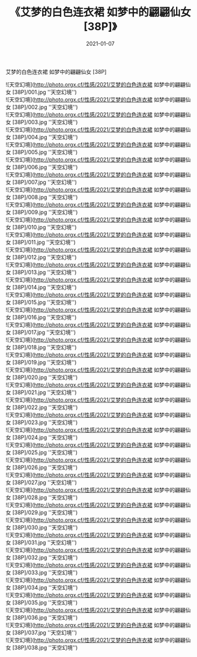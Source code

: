 ﻿---
layout: post
title:  《艾梦的白色连衣裙 如梦中的翩翩仙女 [38P]》
date:   2021-01-07
img: http://photo.orgx.cf/性感/2021/艾梦的白色连衣裙 如梦中的翩翩仙女 [38P]/000.jpg
categories: [美女, 性感, 泳衣]
---

艾梦的白色连衣裙 如梦中的翩翩仙女 [38P]



![天空幻境](http://photo.orgx.cf/性感/2021/艾梦的白色连衣裙 如梦中的翩翩仙女 [38P]/001.jpg ''天空幻境'') <br>
![天空幻境](http://photo.orgx.cf/性感/2021/艾梦的白色连衣裙 如梦中的翩翩仙女 [38P]/002.jpg ''天空幻境'') <br>
![天空幻境](http://photo.orgx.cf/性感/2021/艾梦的白色连衣裙 如梦中的翩翩仙女 [38P]/003.jpg ''天空幻境'') <br>
![天空幻境](http://photo.orgx.cf/性感/2021/艾梦的白色连衣裙 如梦中的翩翩仙女 [38P]/004.jpg ''天空幻境'') <br>
![天空幻境](http://photo.orgx.cf/性感/2021/艾梦的白色连衣裙 如梦中的翩翩仙女 [38P]/005.jpg ''天空幻境'') <br>
![天空幻境](http://photo.orgx.cf/性感/2021/艾梦的白色连衣裙 如梦中的翩翩仙女 [38P]/006.jpg ''天空幻境'') <br>
![天空幻境](http://photo.orgx.cf/性感/2021/艾梦的白色连衣裙 如梦中的翩翩仙女 [38P]/007.jpg ''天空幻境'') <br>
![天空幻境](http://photo.orgx.cf/性感/2021/艾梦的白色连衣裙 如梦中的翩翩仙女 [38P]/008.jpg ''天空幻境'') <br>
![天空幻境](http://photo.orgx.cf/性感/2021/艾梦的白色连衣裙 如梦中的翩翩仙女 [38P]/009.jpg ''天空幻境'') <br>
![天空幻境](http://photo.orgx.cf/性感/2021/艾梦的白色连衣裙 如梦中的翩翩仙女 [38P]/010.jpg ''天空幻境'') <br>
![天空幻境](http://photo.orgx.cf/性感/2021/艾梦的白色连衣裙 如梦中的翩翩仙女 [38P]/011.jpg ''天空幻境'') <br>
![天空幻境](http://photo.orgx.cf/性感/2021/艾梦的白色连衣裙 如梦中的翩翩仙女 [38P]/012.jpg ''天空幻境'') <br>
![天空幻境](http://photo.orgx.cf/性感/2021/艾梦的白色连衣裙 如梦中的翩翩仙女 [38P]/013.jpg ''天空幻境'') <br>
![天空幻境](http://photo.orgx.cf/性感/2021/艾梦的白色连衣裙 如梦中的翩翩仙女 [38P]/014.jpg ''天空幻境'') <br>
![天空幻境](http://photo.orgx.cf/性感/2021/艾梦的白色连衣裙 如梦中的翩翩仙女 [38P]/015.jpg ''天空幻境'') <br>
![天空幻境](http://photo.orgx.cf/性感/2021/艾梦的白色连衣裙 如梦中的翩翩仙女 [38P]/016.jpg ''天空幻境'') <br>
![天空幻境](http://photo.orgx.cf/性感/2021/艾梦的白色连衣裙 如梦中的翩翩仙女 [38P]/017.jpg ''天空幻境'') <br>
![天空幻境](http://photo.orgx.cf/性感/2021/艾梦的白色连衣裙 如梦中的翩翩仙女 [38P]/018.jpg ''天空幻境'') <br>
![天空幻境](http://photo.orgx.cf/性感/2021/艾梦的白色连衣裙 如梦中的翩翩仙女 [38P]/019.jpg ''天空幻境'') <br>
![天空幻境](http://photo.orgx.cf/性感/2021/艾梦的白色连衣裙 如梦中的翩翩仙女 [38P]/020.jpg ''天空幻境'') <br>
![天空幻境](http://photo.orgx.cf/性感/2021/艾梦的白色连衣裙 如梦中的翩翩仙女 [38P]/021.jpg ''天空幻境'') <br>
![天空幻境](http://photo.orgx.cf/性感/2021/艾梦的白色连衣裙 如梦中的翩翩仙女 [38P]/022.jpg ''天空幻境'') <br>
![天空幻境](http://photo.orgx.cf/性感/2021/艾梦的白色连衣裙 如梦中的翩翩仙女 [38P]/023.jpg ''天空幻境'') <br>
![天空幻境](http://photo.orgx.cf/性感/2021/艾梦的白色连衣裙 如梦中的翩翩仙女 [38P]/024.jpg ''天空幻境'') <br>
![天空幻境](http://photo.orgx.cf/性感/2021/艾梦的白色连衣裙 如梦中的翩翩仙女 [38P]/025.jpg ''天空幻境'') <br>
![天空幻境](http://photo.orgx.cf/性感/2021/艾梦的白色连衣裙 如梦中的翩翩仙女 [38P]/026.jpg ''天空幻境'') <br>
![天空幻境](http://photo.orgx.cf/性感/2021/艾梦的白色连衣裙 如梦中的翩翩仙女 [38P]/027.jpg ''天空幻境'') <br>
![天空幻境](http://photo.orgx.cf/性感/2021/艾梦的白色连衣裙 如梦中的翩翩仙女 [38P]/028.jpg ''天空幻境'') <br>
![天空幻境](http://photo.orgx.cf/性感/2021/艾梦的白色连衣裙 如梦中的翩翩仙女 [38P]/029.jpg ''天空幻境'') <br>
![天空幻境](http://photo.orgx.cf/性感/2021/艾梦的白色连衣裙 如梦中的翩翩仙女 [38P]/030.jpg ''天空幻境'') <br>
![天空幻境](http://photo.orgx.cf/性感/2021/艾梦的白色连衣裙 如梦中的翩翩仙女 [38P]/031.jpg ''天空幻境'') <br>
![天空幻境](http://photo.orgx.cf/性感/2021/艾梦的白色连衣裙 如梦中的翩翩仙女 [38P]/032.jpg ''天空幻境'') <br>
![天空幻境](http://photo.orgx.cf/性感/2021/艾梦的白色连衣裙 如梦中的翩翩仙女 [38P]/033.jpg ''天空幻境'') <br>
![天空幻境](http://photo.orgx.cf/性感/2021/艾梦的白色连衣裙 如梦中的翩翩仙女 [38P]/034.jpg ''天空幻境'') <br>
![天空幻境](http://photo.orgx.cf/性感/2021/艾梦的白色连衣裙 如梦中的翩翩仙女 [38P]/035.jpg ''天空幻境'') <br>
![天空幻境](http://photo.orgx.cf/性感/2021/艾梦的白色连衣裙 如梦中的翩翩仙女 [38P]/036.jpg ''天空幻境'') <br>
![天空幻境](http://photo.orgx.cf/性感/2021/艾梦的白色连衣裙 如梦中的翩翩仙女 [38P]/037.jpg ''天空幻境'') <br>
![天空幻境](http://photo.orgx.cf/性感/2021/艾梦的白色连衣裙 如梦中的翩翩仙女 [38P]/038.jpg ''天空幻境'') <br>